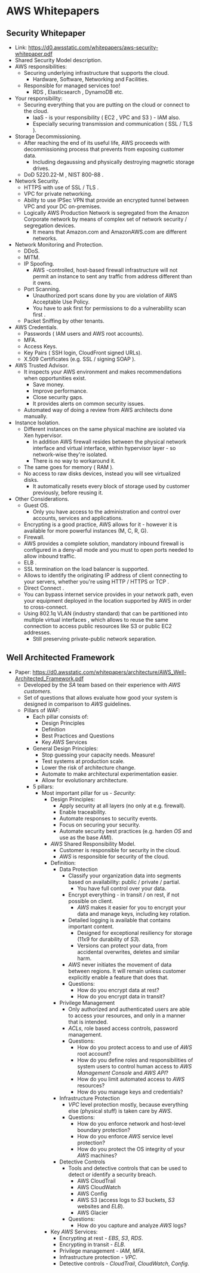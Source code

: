 # AWS Whitepapers

## Security Whitepaper

- Link: https://d0.awsstatic.com/whitepapers/aws-security-whitepaper.pdf
-   Shared Security Model   description.
  - AWS responsibilities:
    - Securing underlying infrastructure that supports the cloud.
      - Hardware, Software, Networking and Facilities.
    - Responsible for managed services too!
      -   RDS  ,   Elasticsearch  ,   DynamoDB   etc.
  - Your responsibility:
    - Securing everything that you are putting on the cloud or connect to the cloud.
      - IaaS - is your responsibility (  EC2  ,   VPC   and   S3  ) - IAM also.
      - Especially securing transmission and communication (  SSL   /   TLS  ).
  - Storage Decommissioning.
    - After reaching the end of its useful life,   AWS   proceeds with decommissioning process that prevents from exposing customer data.
      - Including degaussing and physically destroying magnetic storage drives.
    -   DoD 5220.22-M  ,   NIST 800-88  .
  - Network Security.
    -   HTTPS   with use of   SSL   /   TLS  .
    -   VPC   for private networking.
    - Ability to use   IPSec VPN   that provide an encrypted tunnel between   VPC   and your   DC   on-premises.
    - Logically   AWS   Production Network is segregated from the   Amazon   Corporate network by means of complex set of network security / segregation devices.
      - It means that   Amazon.com   and   AmazonAWS.com   are different networks.
  - Network Monitoring and Protection.
    - DDoS.
    - MITM.
    - IP Spoofing.
      -   AWS  -controlled, host-based firewall infrastructure will not permit an instance to sent any traffic from address different than it owns.
    - Port Scanning.
      - Unauthorized port scans done by you are violation of   AWS   Acceptable Use Policy.
      -   You have to ask first for permissions to do a vulnerability scan first  .
    - Packet Sniffing by other tenants.
  - AWS Credentials.
    - Passwords (  IAM   users and   AWS   root accounts).
    - MFA.
    - Access Keys.
    - Key Pairs (  SSH   login,   CloudFront   signed URLs).
    - X.509 Certificates (e.g.   SSL   / signing   SOAP  ).
  - AWS Trusted Advisor.
    - It inspects your   AWS   environment and makes recommendations when opportunities exist.
      - Save money.
      - Improve performance.
      - Close security gaps.
      - It provides alerts on common security issues.
    - Automated way of doing a review from   AWS   architects done manually.
  - Instance Isolation.
    - Different instances on the same physical machine are isolated via   Xen   hypervisor.
      - In addition   AWS   firewall resides between the physical network interface and virtual interface, within hypervisor layer - so network-wise they're isolated.
      - There is no way to workaround it.
    - The same goes for memory (  RAM  ).
    - No access to raw disks devices, instead you will see virtualized disks.
      - It automatically resets every block of storage used by customer previously, before reusing it.
  - Other Considerations.
    - Guest OS.
      - Only you have access to the administration and control over accounts, services and applications.
    - Encrypting is a good practice,   AWS   allows for it - however it is available for more powerful instances (M, C, R, G).
    - Firewall.
    -   AWS   provides a complete solution, mandatory inbound firewall is configured in a deny-all mode and you must to open ports needed to allow inbound traffic.
    -   ELB  .
      -   SSL   termination on the load balancer is supported.
      - Allows to identify the originating IP address of client connecting to your servers, whether you're using   HTTP   /   HTTPS   or   TCP  .
    -   Direct Connect  .
      - You can bypass internet service provides in your network path, even your equipment deployed in the location supported by   AWS   in order to cross-connect.
      - Using   802.1q VLAN   (industry standard) that can be partitioned into multiple   virtual interfaces  , which allows to reuse the same connection to access public resources like   S3   or public   EC2   addresses.
        - Still preserving private-public network separation.

## Well Architected Framework

- Paper: https://d0.awsstatic.com/whitepapers/architecture/AWS_Well-Architected_Framework.pdf
  - Developed by the *SA* team based on their experience with *AWS customers*.
  - Set of questions that allows evaluate how good your system is designed in comparison to *AWS* guidelines.
  - Pillars of *WAF*:
    - Each pillar consists of:
      - Design Principles
      - Definition
      - Best Practices and Questions
      - Key *AWS* Services
    - General Design Principles:
      - Stop guessing your capacity needs. Measure!
      - Test systems at production scale.
      - Lower the risk of architecture change.
      - Automate to make architectural experimentation easier.
      - Allow for evolutionary architecture.
    - 5 pillars:
      - Most important pillar for us - *Security*:
        - Design Principles:
          - Apply security at all layers (no only at e.g. firewall).
          - Enable traceability.
          - Automate responses to security events.
          - Focus on securing your security.
          - Automate security best practices (e.g. harden *OS* and use as the base *AMI*).
        - *AWS* Shared Responsibility Model.
          - Customer is responsible for security in the cloud.
          - *AWS* is responsible for security of the cloud.
        - Definition:
          - Data Protection
            - Classify your organization data into segments based on availability: public / private / partial.
              - You have full control over your data.
            - Encrypt everything - in transit / on rest, if not possible on client.
              - *AWS* makes it easier for you to encrypt your data and manage keys, including key rotation.
            - Detailed logging is available that contains important content.
              - Designed for exceptional resiliency for storage (11x9 for durability of *S3*).
              - Versions can protect your data, from accidental overwrites, deletes and similar harm.
            - *AWS* never initiates the movement of data between regions. It will remain unless customer explicitly enable a feature that does that.
            - Questions:
              - How do you encrypt data at rest?
              - How do you encrypt data in transit?
          - Privilege Management
            - Only authorized and authenticated users are able to access your resources, and only in a manner that is intended.
            - *ACLs*, role based access controls, password management.
            - Questions:
              - How do you protect access to and use of *AWS* root account?
              - How do you define roles and responsibilities of system users to control human access to *AWS Management Console* and *AWS API*?
              - How do you limit automated access to *AWS* resources?
              - How do you manage keys and credentials?
          - Infrastructure Protection
            - *VPC* level protection mostly, because everything else (physical stuff) is taken care by *AWS*.
            - Questions:
              - How do you enforce network and host-level boundary protection?
              - How do you enforce *AWS* service level protection?
              - How do you protect the OS integrity of your *AWS* machines?
          - Detective Controls
            - Tools and detective controls that can be used to detect or identify a security breach.
              - AWS CloudTrail
              - AWS CloudWatch
              - AWS Config
              - AWS S3 (access logs to *S3* buckets, *S3* websites and *ELB*).
              - AWS Glacier
            - Questions:
              - How do you capture and analyze *AWS* logs?
        - Key *AWS* Services:
          - Encrypting at rest - *EBS*, *S3*, *RDS*.
          - Encrypting in transit - *ELB*.
          - Privilege management - *IAM*, *MFA*.
          - Infrastructure protection - *VPC*.
          - Detective controls - *CloudTrail*, *CloudWatch*, *Config*.